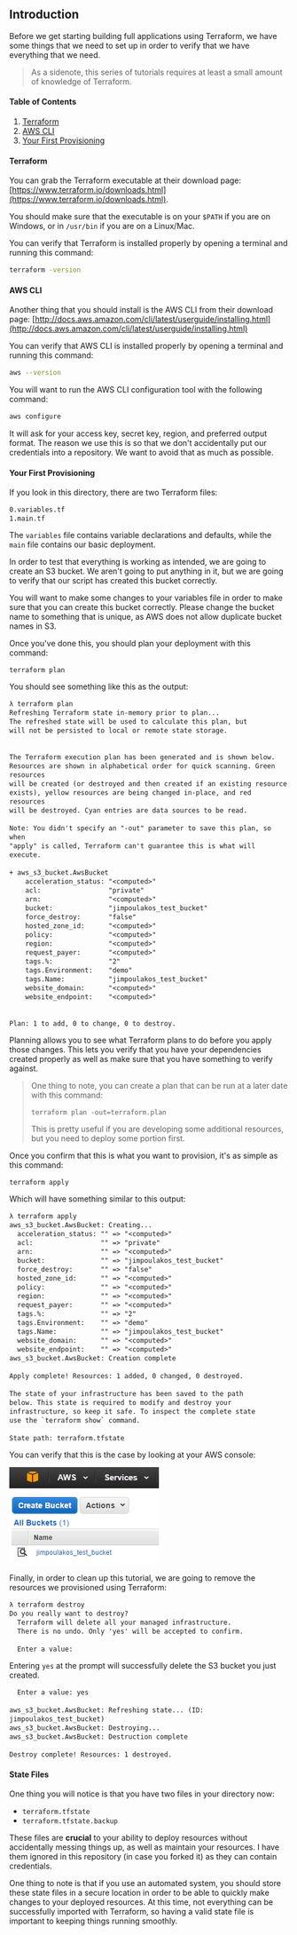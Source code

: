## Introduction

Before we get starting building full applications using Terraform, we have some things that we need to set up in order to verify that we have everything that we need.

> As a sidenote, this series of tutorials requires at least a small amount of knowledge of Terraform.

#### Table of Contents

1. [Terraform](#terraform)
2. [AWS CLI](#aws-cli)
3. [Your First Provisioning](#your-first-provisioning)

#### Terraform

You can grab the Terraform executable at their download page: [https://www.terraform.io/downloads.html](https://www.terraform.io/downloads.html).

You should make sure that the executable is on your `$PATH` if you are on Windows, or in `/usr/bin` if you are on a Linux/Mac.

You can verify that Terraform is installed properly by opening a terminal and running this command:

```bash
terraform -version
```

#### AWS CLI

Another thing that you should install is the AWS CLI from their download page: [http://docs.aws.amazon.com/cli/latest/userguide/installing.html](http://docs.aws.amazon.com/cli/latest/userguide/installing.html)

You can verify that AWS CLI is installed properly by opening a terminal and running this command:

```bash
aws --version
```

You will want to run the AWS CLI configuration tool with the following command:

```bash
aws configure
```

It will ask for your access key, secret key, region, and preferred output format. The reason we use this is so that we don't accidentally put our credentials into a repository. We want to avoid that as much as possible.

#### Your First Provisioning

If you look in this directory, there are two Terraform files:

```
0.variables.tf
1.main.tf
```

The `variables` file contains variable declarations and defaults, while the `main` file contains our basic deployment.

In order to test that everything is working as intended, we are going to create an S3 bucket. We aren't going to put anything in it, but we are going to verify that our script has created this bucket correctly.

You will want to make some changes to your variables file in order to make sure that you can create this bucket correctly. Please change the bucket name to something that is unique, as AWS does not allow duplicate bucket names in S3.

Once you've done this, you should plan your deployment with this command:

```
terraform plan
```

You should see something like this as the output:

```
λ terraform plan
Refreshing Terraform state in-memory prior to plan...
The refreshed state will be used to calculate this plan, but
will not be persisted to local or remote state storage.


The Terraform execution plan has been generated and is shown below.
Resources are shown in alphabetical order for quick scanning. Green resources
will be created (or destroyed and then created if an existing resource
exists), yellow resources are being changed in-place, and red resources
will be destroyed. Cyan entries are data sources to be read.

Note: You didn't specify an "-out" parameter to save this plan, so when
"apply" is called, Terraform can't guarantee this is what will execute.

+ aws_s3_bucket.AwsBucket
    acceleration_status: "<computed>"
    acl:                 "private"
    arn:                 "<computed>"
    bucket:              "jimpoulakos_test_bucket"
    force_destroy:       "false"
    hosted_zone_id:      "<computed>"
    policy:              "<computed>"
    region:              "<computed>"
    request_payer:       "<computed>"
    tags.%:              "2"
    tags.Environment:    "demo"
    tags.Name:           "jimpoulakos_test_bucket"
    website_domain:      "<computed>"
    website_endpoint:    "<computed>"


Plan: 1 to add, 0 to change, 0 to destroy.
```

Planning allows you to see what Terraform plans to do before you apply those changes. This lets you verify that you have your dependencies created properly as well as make sure that you have something to verify against.

> One thing to note, you can create a plan that can be run at a later date with this command:
> 
> ```
> terraform plan -out=terraform.plan
> ```
> 
> This is pretty useful if you are developing some additional resources, but you need to deploy some portion first.

Once you confirm that this is what you want to provision, it's as simple as this command:

```
terraform apply
```

Which will have something similar to this output:

```
λ terraform apply
aws_s3_bucket.AwsBucket: Creating...
  acceleration_status: "" => "<computed>"
  acl:                 "" => "private"
  arn:                 "" => "<computed>"
  bucket:              "" => "jimpoulakos_test_bucket"
  force_destroy:       "" => "false"
  hosted_zone_id:      "" => "<computed>"
  policy:              "" => "<computed>"
  region:              "" => "<computed>"
  request_payer:       "" => "<computed>"
  tags.%:              "" => "2"
  tags.Environment:    "" => "demo"
  tags.Name:           "" => "jimpoulakos_test_bucket"
  website_domain:      "" => "<computed>"
  website_endpoint:    "" => "<computed>"
aws_s3_bucket.AwsBucket: Creation complete

Apply complete! Resources: 1 added, 0 changed, 0 destroyed.

The state of your infrastructure has been saved to the path
below. This state is required to modify and destroy your
infrastructure, so keep it safe. To inspect the complete state
use the `terraform show` command.

State path: terraform.tfstate
```

You can verify that this is the case by looking at your AWS console:

![img-aws-verification](../img/create-s3-bucket.png)

Finally, in order to clean up this tutorial, we are going to remove the resources we provisioned using Terraform:

```
λ terraform destroy
Do you really want to destroy?
  Terraform will delete all your managed infrastructure.
  There is no undo. Only 'yes' will be accepted to confirm.

  Enter a value:
```

Entering `yes` at the prompt will successfully delete the S3 bucket you just created.

```
  Enter a value: yes

aws_s3_bucket.AwsBucket: Refreshing state... (ID: jimpoulakos_test_bucket)
aws_s3_bucket.AwsBucket: Destroying...
aws_s3_bucket.AwsBucket: Destruction complete

Destroy complete! Resources: 1 destroyed.
```

#### State Files

One thing you will notice is that you have two files in your directory now:

* `terraform.tfstate`
* `terraform.tfstate.backup`

These files are **crucial** to your ability to deploy resources without accidentally messing things up, as well as maintain your resources. I have them ignored in this repository (in case you forked it) as they can contain credentials.

One thing to note is that if you use an automated system, you should store these state files in a secure location in order to be able to quickly make changes to your deployed resources. At this time, not everything can be successfully imported with Terraform, so having a valid state file is important to keeping things running smoothly.
